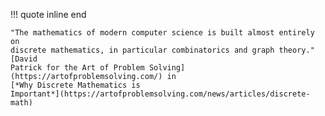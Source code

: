 !!! quote inline end

    "The mathematics of modern computer science is built almost entirely on
    discrete mathematics, in particular combinatorics and graph theory." [David
    Patrick for the Art of Problem Solving](https://artofproblemsolving.com/) in
    [*Why Discrete Mathematics is
    Important*](https://artofproblemsolving.com/news/articles/discrete-math)
